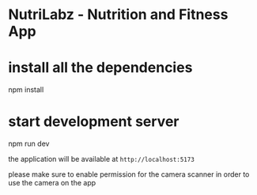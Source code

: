 # NutriLabz - Nutrition and Fitness App 

# install all the dependencies
npm install

# start development server
npm run dev

the application will be available at `http://localhost:5173`

please make sure to enable permission for the camera scanner in order to use the camera on the app